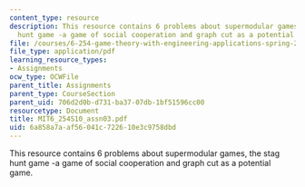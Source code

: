 ```yaml
---
content_type: resource
description: This resource contains 6 problems about supermodular games, the stag
  hunt game -a game of social cooperation and graph cut as a potential game.
file: /courses/6-254-game-theory-with-engineering-applications-spring-2010/6a858a7aaf56041c722610e3c9758dbd_MIT6_254S10_assn03.pdf
file_type: application/pdf
learning_resource_types:
- Assignments
ocw_type: OCWFile
parent_title: Assignments
parent_type: CourseSection
parent_uid: 706d2d0b-d731-ba37-07db-1bf51596cc00
resourcetype: Document
title: MIT6_254S10_assn03.pdf
uid: 6a858a7a-af56-041c-7226-10e3c9758dbd
---
```

This resource contains 6 problems about supermodular games, the stag hunt game -a game of social cooperation and graph cut as a potential game.

